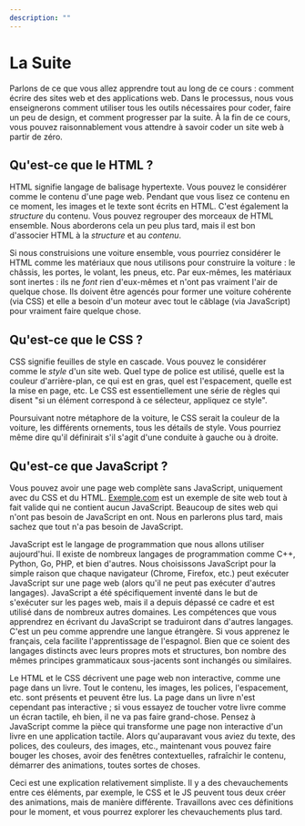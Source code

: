 ```yaml
---
description: ""
---
```


# La Suite

Parlons de ce que vous allez apprendre tout au long de ce cours : comment écrire des sites web et des applications web. Dans le processus, nous vous enseignerons comment utiliser tous les outils nécessaires pour coder, faire un peu de design, et comment progresser par la suite. À la fin de ce cours, vous pouvez raisonnablement vous attendre à savoir coder un site web à partir de zéro.

## Qu'est-ce que le HTML ?

HTML signifie langage de balisage hypertexte. Vous pouvez le considérer comme le contenu d'une page web. Pendant que vous lisez ce contenu en ce moment, les images et le texte sont écrits en HTML. C'est également la _structure_ du contenu. Vous pouvez regrouper des morceaux de HTML ensemble. Nous aborderons cela un peu plus tard, mais il est bon d'associer HTML à la _structure_ et au _contenu_.

Si nous construisions une voiture ensemble, vous pourriez considérer le HTML comme les matériaux que nous utilisons pour construire la voiture : le châssis, les portes, le volant, les pneus, etc. Par eux-mêmes, les matériaux sont inertes : ils ne _font_ rien d'eux-mêmes et n'ont pas vraiment l'air de quelque chose. Ils doivent être agencés pour former une voiture cohérente (via CSS) et elle a besoin d'un moteur avec tout le câblage (via JavaScript) pour vraiment faire quelque chose.

## Qu'est-ce que le CSS ?

CSS signifie feuilles de style en cascade. Vous pouvez le considérer comme le _style_ d'un site web. Quel type de police est utilisé, quelle est la couleur d'arrière-plan, ce qui est en gras, quel est l'espacement, quelle est la mise en page, etc. Le CSS est essentiellement une série de règles qui disent "si un élément correspond à ce sélecteur, appliquez ce style".

Poursuivant notre métaphore de la voiture, le CSS serait la couleur de la voiture, les différents ornements, tous les détails de style. Vous pourriez même dire qu'il définirait s'il s'agit d'une conduite à gauche ou à droite.

## Qu'est-ce que JavaScript ?

Vous pouvez avoir une page web complète sans JavaScript, uniquement avec du CSS et du HTML. [Exemple.com][example] est un exemple de site web tout à fait valide qui ne contient aucun JavaScript. Beaucoup de sites web qui n'ont pas besoin de JavaScript en ont. Nous en parlerons plus tard, mais sachez que tout n'a pas besoin de JavaScript.

JavaScript est le langage de programmation que nous allons utiliser aujourd'hui. Il existe de nombreux langages de programmation comme C++, Python, Go, PHP, et bien d'autres. Nous choisissons JavaScript pour la simple raison que chaque navigateur (Chrome, Firefox, etc.) peut exécuter JavaScript sur une page web (alors qu'il ne peut pas exécuter d'autres langages). JavaScript a été spécifiquement inventé dans le but de s'exécuter sur les pages web, mais il a depuis dépassé ce cadre et est utilisé dans de nombreux autres domaines. Les compétences que vous apprendrez en écrivant du JavaScript se traduiront dans d'autres langages. C'est un peu comme apprendre une langue étrangère. Si vous apprenez le français, cela facilite l'apprentissage de l'espagnol. Bien que ce soient des langages distincts avec leurs propres mots et structures, bon nombre des mêmes principes grammaticaux sous-jacents sont inchangés ou similaires.

Le HTML et le CSS décrivent une page web non interactive, comme une page dans un livre. Tout le contenu, les images, les polices, l'espacement, etc. sont présents et peuvent être lus. La page dans un livre n'est cependant pas interactive ; si vous essayez de toucher votre livre comme un écran tactile, eh bien, il ne va pas faire grand-chose. Pensez à JavaScript comme la pièce qui transforme une page non interactive d'un livre en une application tactile. Alors qu'auparavant vous aviez du texte, des polices, des couleurs, des images, etc., maintenant vous pouvez faire bouger les choses, avoir des fenêtres contextuelles, rafraîchir le contenu, démarrer des animations, toutes sortes de choses.

Ceci est une explication relativement simpliste. Il y a des chevauchements entre ces éléments, par exemple, le CSS et le JS peuvent tous deux créer des animations, mais de manière différente. Travaillons avec ces définitions pour le moment, et vous pourrez explorer les chevauchements plus tard.

[fem]: https://frontendmasters.com/learn/beginner/
[example]: http://example.com
